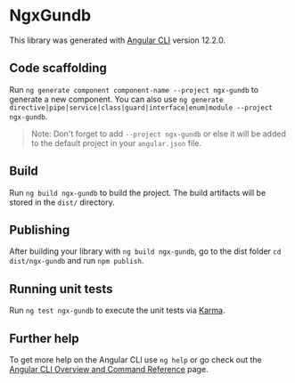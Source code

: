 # NgxGundb

This library was generated with [Angular CLI](https://github.com/angular/angular-cli) version 12.2.0.

## Code scaffolding

Run `ng generate component component-name --project ngx-gundb` to generate a new component. You can also use `ng generate directive|pipe|service|class|guard|interface|enum|module --project ngx-gundb`.
> Note: Don't forget to add `--project ngx-gundb` or else it will be added to the default project in your `angular.json` file. 

## Build

Run `ng build ngx-gundb` to build the project. The build artifacts will be stored in the `dist/` directory.

## Publishing

After building your library with `ng build ngx-gundb`, go to the dist folder `cd dist/ngx-gundb` and run `npm publish`.

## Running unit tests

Run `ng test ngx-gundb` to execute the unit tests via [Karma](https://karma-runner.github.io).

## Further help

To get more help on the Angular CLI use `ng help` or go check out the [Angular CLI Overview and Command Reference](https://angular.io/cli) page.
